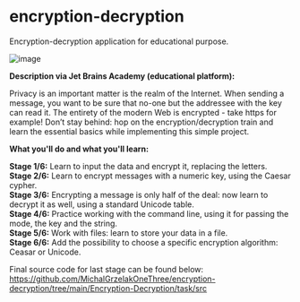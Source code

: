 # encryption-decryption
Encryption-decryption application for educational purpose.

![image](https://user-images.githubusercontent.com/100995054/200195909-6cdaebdc-bc64-4f98-8105-5d4d32d47ebc.png)

<b>Description via Jet Brains Academy (educational platform):</b>

Privacy is an important matter is the realm of the Internet. When sending a message, you want to be sure that no-one but the addressee with the key can read it. The entirety of the modern Web is encrypted - take https for example! Don’t stay behind: hop on the encryption/decryption train and learn the essential basics while implementing this simple project.

<b>What you'll do and what you'll learn:</b>

<b>Stage 1/6:</b>
Learn to input the data and encrypt it, replacing the letters.<br>
<b>Stage 2/6:</b>
Learn to encrypt messages with a numeric key, using the Caesar cypher.<br>
<b>Stage 3/6:</b>
Encrypting a message is only half of the deal: now learn to decrypt it as well, using a standard Unicode table.<br>
<b>Stage 4/6:</b>
Practice working with the command line, using it for passing the mode, the key and the string.<br>
<b>Stage 5/6:</b>
Work with files: learn to store your data in a file.<br>
<b>Stage 6/6:</b>
Add the possibility to choose a specific encryption algorithm: Ceasar or Unicode.

Final source code for last stage can be found below:<br>
https://github.com/MichalGrzelakOneThree/encryption-decryption/tree/main/Encryption-Decryption/task/src
